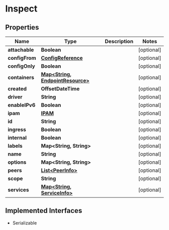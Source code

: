 

# Inspect


## Properties

| Name | Type | Description | Notes |
|------------ | ------------- | ------------- | -------------|
|**attachable** | **Boolean** |  |  [optional] |
|**configFrom** | [**ConfigReference**](ConfigReference.md) |  |  [optional] |
|**configOnly** | **Boolean** |  |  [optional] |
|**containers** | [**Map&lt;String, EndpointResource&gt;**](EndpointResource.md) |  |  [optional] |
|**created** | **OffsetDateTime** |  |  [optional] |
|**driver** | **String** |  |  [optional] |
|**enableIPv6** | **Boolean** |  |  [optional] |
|**ipam** | [**IPAM**](IPAM.md) |  |  [optional] |
|**id** | **String** |  |  [optional] |
|**ingress** | **Boolean** |  |  [optional] |
|**internal** | **Boolean** |  |  [optional] |
|**labels** | **Map&lt;String, String&gt;** |  |  [optional] |
|**name** | **String** |  |  [optional] |
|**options** | **Map&lt;String, String&gt;** |  |  [optional] |
|**peers** | [**List&lt;PeerInfo&gt;**](PeerInfo.md) |  |  [optional] |
|**scope** | **String** |  |  [optional] |
|**services** | [**Map&lt;String, ServiceInfo&gt;**](ServiceInfo.md) |  |  [optional] |


## Implemented Interfaces

* Serializable


